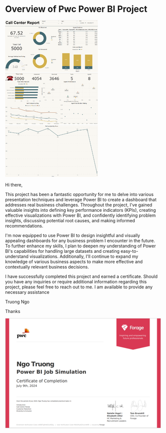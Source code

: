 # Overview of Pwc Power BI Project


<p float="left">
  <img src="https://github.com/truonglearncode/Forage-Power-BI-Pwc/blob/main/Task%201%3A%20Call%20Centre%20Trend/My%20Result%20Page%201.png" width="300" />
  <img src="https://github.com/truonglearncode/Forage-Power-BI-Pwc/blob/main/Task%201%3A%20Call%20Centre%20Trend/My%20Result%20Page%202.png" width="300" />
  <img src="https://github.com/truonglearncode/Forage-Power-BI-Pwc/blob/main/Task%201%3A%20Call%20Centre%20Trend/My%20Result%20Page%203.png" width="300" />
</p>


Hi there,

This project has been a fantastic opportunity for me to delve into various presentation techniques and leverage Power BI to create a dashboard that addresses real business challenges. Throughout the project, I've gained valuable insights into defining key performance indicators (KPIs), creating effective visualizations with Power BI, and confidently identifying problem insights, discussing potential root causes, and making informed recommendations.

I'm now equipped to use Power BI to design insightful and visually appealing dashboards for any business problem I encounter in the future. To further enhance my skills, I plan to deepen my understanding of Power BI's capabilities for handling large datasets and creating easy-to-understand visualizations. Additionally, I'll continue to expand my knowledge of various business aspects to make more effective and contextually relevant business decisions.

I have successfully completed this project and earned a certificate. Should you have any inquiries or require additional information regarding this project, please feel free to reach out to me. I am available to provide any necessary assistance

Truong Ngo

Thanks

![certificate](https://github.com/truonglearncode/Forage-Power-BI-Pwc/blob/main/certificate.png)
